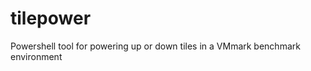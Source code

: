 tilepower
=========

Powershell tool for powering up or down tiles in a VMmark benchmark environment
